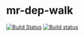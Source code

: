 # mr-dep-walk

[![Build Status](https://travis-ci.org/stefanpenner/mr-dep-walk.svg?branch=master)](https://travis-ci.org/stefanpenner/mr-dep-walk)
[![Build status](https://ci.appveyor.com/api/projects/status/ybwgahl64faf0507?svg=true)](https://ci.appveyor.com/project/embercli/mr-dep-walk)

